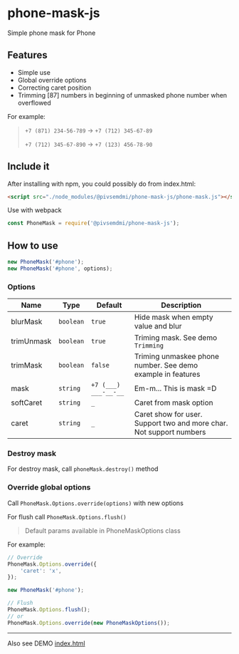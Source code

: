 # phone-mask-js

Simple phone mask for Phone

## Features

* Simple use
* Global override options
* Correcting caret position
* Trimming [87] numbers in beginning of unmasked phone number when overflowed

For example:

> `+7 (871) 234-56-789` -> `+7 (712) 345-67-89`
>
> `+7 (712) 345-67-890` -> `+7 (123) 456-78-90`

## Include it

After installing with npm, you could possibly do from index.html:

```html
<script src="./node_modules/@pivsemdmi/phone-mask-js/phone-mask.js"></script>
```

Use with webpack

```js
const PhoneMask = require('@pivsemdmi/phone-mask-js');
```

## How to use

```js
new PhoneMask('#phone');
new PhoneMask('#phone', options);
```

### Options

| Name       | Type      | Default              | Description                                                         |
|------------|-----------|----------------------|---------------------------------------------------------------------|
| blurMask   | `boolean` | `true`               | Hide mask when empty value and blur                                 |
| trimUnmask | `boolean` | `true`               | Triming mask. See demo `Trimming`                                   |
| trimMask   | `boolean` | `false`              | Triming unmaskee phone number. See demo example in features         |
| mask       | `string`  | `+7 (___) ___-__-__` | Em-m... This is mask =D                                             |
| softCaret  | `string`  | `_`                  | Caret from mask option                                              |
| caret      | `string`  | `_`                  | Caret show for user. Support two and more char. Not support numbers |

### Destroy mask

For destroy mask, call `phoneMask.destroy()` method

### Override global options

Call `PhoneMask.Options.override(options)` with new options

For flush call `PhoneMask.Options.flush()`

> Default params available in PhoneMaskOptions class

For example:

```javascript
// Override
PhoneMask.Options.override({
    'caret': 'x',
});

new PhoneMask('#phone');

// Flush
PhoneMask.Options.flush();
// or
PhoneMask.Options.override(new PhoneMaskOptions());
```

---

Also see DEMO [index.html](https://pivsemdmi.github.io/phone-mask-js/)
